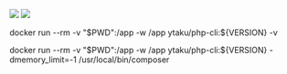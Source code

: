 ![](https://github.com/Taku-Yamashita/php-cli/workflows/Build/badge.svg)
![](https://github.com/Taku-Yamashita/php-cli/workflows/Test/badge.svg)

docker run --rm -v "$PWD":/app -w /app ytaku/php-cli:${VERSION} -v

docker run --rm -v "$PWD":/app -w /app ytaku/php-cli:${VERSION} -dmemory_limit=-1 /usr/local/bin/composer

